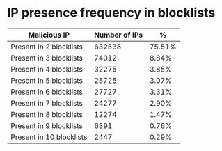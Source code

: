 # IP presence frequency in blocklists
| Malicious IP | Number of IPs | % |
|----|----|----|
| Present in 2 blocklists | 632538 | 75.51% |
| Present in 3 blocklists | 74012 | 8.84% |
| Present in 4 blocklists | 32275 | 3.85% |
| Present in 5 blocklists | 25725 | 3.07% |
| Present in 6 blocklists | 27727 | 3.31% |
| Present in 7 blocklists | 24277 | 2.90% |
| Present in 8 blocklists | 12274 | 1.47% |
| Present in 9 blocklists | 6391 | 0.76% |
| Present in 10 blocklists | 2447 | 0.29% |
